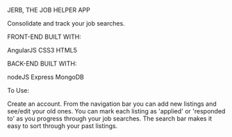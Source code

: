 JERB, THE JOB HELPER APP

Consolidate and track your job searches.

FRONT-END BUILT WITH:

AngularJS CSS3 HTML5

BACK-END BUILT WITH:

nodeJS Express MongoDB

To Use:

Create an account.
From the navigation bar you can add new listings and see/edit your old ones.
You can mark each listing as 'applied' or 'responded to' as you progress through your job searches.
The search bar makes it easy to sort through your past listings.


